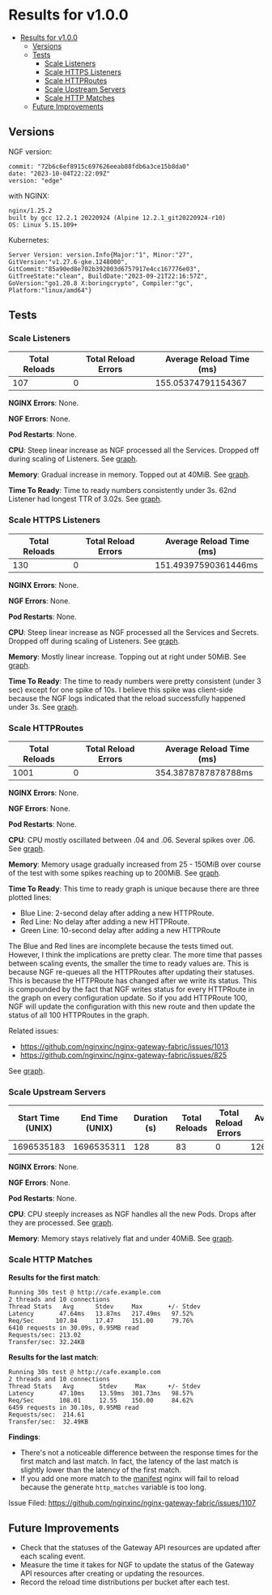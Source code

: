 # Results for v1.0.0

<!-- TOC -->
- [Results for v1.0.0](#results-for-v100)
  - [Versions](#versions)
  - [Tests](#tests)
    - [Scale Listeners](#scale-listeners)
    - [Scale HTTPS Listeners](#scale-https-listeners)
    - [Scale HTTPRoutes](#scale-httproutes)
    - [Scale Upstream Servers](#scale-upstream-servers)
    - [Scale HTTP Matches](#scale-http-matches)
  - [Future Improvements](#future-improvements)
<!-- TOC -->

## Versions

NGF version:

```text
commit: "72b6c6ef8915c697626eeab88fdb6a3ce15b8da0"
date: "2023-10-04T22:22:09Z"
version: "edge"
```


with NGINX:

```text
nginx/1.25.2
built by gcc 12.2.1 20220924 (Alpine 12.2.1_git20220924-r10)
OS: Linux 5.15.109+
```

Kubernetes:

```text
Server Version: version.Info{Major:"1", Minor:"27",
GitVersion:"v1.27.6-gke.1248000",
GitCommit:"85a90ed8e702b392003d6757917e4cc167776e03",
GitTreeState:"clean", BuildDate:"2023-09-21T22:16:57Z",
GoVersion:"go1.20.8 X:boringcrypto", Compiler:"gc",
Platform:"linux/amd64"}
```

## Tests

### Scale Listeners

| Total Reloads | Total Reload Errors | Average Reload Time (ms) |
|---------------|---------------------|--------------------------|
| 107           | 0                   | 155.05374791154367       |

**NGINX Errors**: None.

**NGF Errors**: None.

**Pod Restarts**: None.

**CPU**: Steep linear increase as NGF processed all the Services. Dropped off during scaling of Listeners.
See [graph](/tests/scale/results/1.0.0/TestScale_Listeners/CPU.png).

**Memory**: Gradual increase in memory. Topped out at 40MiB.
See [graph](/tests/scale/results/1.0.0/TestScale_Listeners/Memory.png).

**Time To Ready**: Time to ready numbers consistently under 3s. 62nd Listener had longest TTR of 3.02s.
See [graph](/tests/scale/results/1.0.0/TestScale_Listeners/TTR.png).

### Scale HTTPS Listeners

| Total Reloads | Total Reload Errors | Average Reload Time (ms) |
|---------------|---------------------|--------------------------|
| 130           | 0                   | 151.49397590361446ms     |

**NGINX Errors**: None.

**NGF Errors**: None.

**Pod Restarts**: None.

**CPU**: Steep linear increase as NGF processed all the Services and Secrets. Dropped off during scaling of Listeners.
See [graph](/tests/scale/results/1.0.0/TestScale_HTTPSListeners/CPU.png).

**Memory**: Mostly linear increase. Topping out at right under 50MiB.
See [graph](/tests/scale/results/1.0.0/TestScale_HTTPSListeners/Memory.png).

**Time To Ready**: The time to ready numbers were pretty consistent (under 3 sec) except for one spike of 10s. I believe
this spike was client-side because the NGF logs indicated that the reload successfully happened under 3s.
See [graph](/tests/scale/results/1.0.0/TestScale_HTTPSListeners/TTR.png).

### Scale HTTPRoutes

| Total Reloads | Total Reload Errors | Average Reload Time (ms) |
|---------------|---------------------|--------------------------|
| 1001          | 0                   | 354.3878787878788ms      |

**NGINX Errors**: None.

**NGF Errors**: None.

**Pod Restarts**: None.

**CPU**: CPU mostly oscillated between .04 and .06. Several spikes over .06.
See [graph](/tests/scale/results/1.0.0/TestScale_HTTPRoutes/CPU.png).

**Memory**: Memory usage gradually increased from 25 - 150MiB over course of the test with some spikes reaching up to
200MiB. See [graph](/tests/scale/results/1.0.0/TestScale_HTTPRoutes/Memory.png).

**Time To Ready**: This time to ready graph is unique because there are three plotted lines:

- Blue Line: 2-second delay after adding a new HTTPRoute.
- Red Line: No delay after adding a new HTTPRoute.
- Green Line: 10-second delay after adding a new HTTPRoute

The Blue and Red lines are incomplete because the tests timed out. However, I think the implications are pretty clear.
The more time that passes between scaling events, the smaller the time to ready values are. This is because NGF
re-queues all the HTTPRoutes after updating their statuses. This is because the HTTPRoute has changed after we write its
status. This is compounded by the fact that NGF writes status for every HTTPRoute in the graph on every configuration
update. So if you add HTTPRoute 100, NGF will update the configuration with this new route and then update the status of
all 100 HTTPRoutes in the graph.

Related issues:

- https://github.com/nginxinc/nginx-gateway-fabric/issues/1013
- https://github.com/nginxinc/nginx-gateway-fabric/issues/825

See [graph](/tests/scale/results/1.0.0/TestScale_HTTPRoutes/TTR.png).

### Scale Upstream Servers

| Start Time (UNIX) | End Time (UNIX) | Duration (s) | Total Reloads | Total Reload Errors | Average Reload Time (ms) |
|-------------------|-----------------|--------------|---------------|---------------------|--------------------------|
| 1696535183        | 1696535311      | 128          | 83            | 0                   | 126.55555555555557       |

**NGINX Errors**: None.

**NGF Errors**: None.

**Pod Restarts**: None.

**CPU**: CPU steeply increases as NGF handles all the new Pods. Drops after they are processed.
See [graph](/tests/scale/results/1.0.0/TestScale_UpstreamServers/CPU.png).

**Memory**: Memory stays relatively flat and under 40MiB.
See [graph](/tests/scale/results/1.0.0/TestScale_UpstreamServers/Memory.png).

### Scale HTTP Matches

**Results for the first match**:

```text
Running 30s test @ http://cafe.example.com
2 threads and 10 connections
Thread Stats   Avg      Stdev     Max       +/- Stdev
Latency       47.64ms   13.87ms   217.49ms   97.52%
Req/Sec      107.84     17.47     151.00     79.76%
6410 requests in 30.09s, 0.95MB read
Requests/sec: 213.02
Transfer/sec: 32.24KB
```

**Results for the last match**:

```text
Running 30s test @ http://cafe.example.com
2 threads and 10 connections
Thread Stats   Avg       Stdev     Max      +/- Stdev
Latency       47.10ms    13.59ms  301.73ms   98.57%
Req/Sec       108.01     12.55    150.00     84.62%
6459 requests in 30.10s, 0.95MB read
Requests/sec:  214.61
Transfer/sec:  32.49KB
```

**Findings**:

- There's not a noticeable difference between the response times for the first match and last match. In
fact, the latency of the last match is slightly lower than the latency of the first match.
- If you add one more match to the [manifest](/tests/scale/manifests/scale-matches.yaml) nginx will fail to reload
  because the generate `http_matches` variable is too long.

Issue Filed: https://github.com/nginxinc/nginx-gateway-fabric/issues/1107

## Future Improvements

- Check that the statuses of the Gateway API resources are updated after each scaling event.
- Measure the time it takes for NGF to update the status of the Gateway API resources after creating or updating the resources.
- Record the reload time distributions per bucket after each test.
